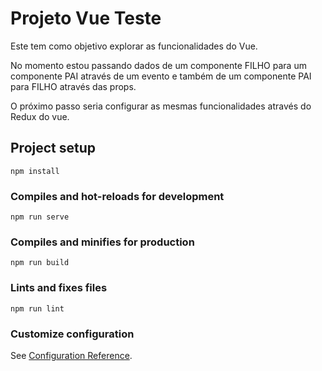# Projeto Vue Teste

Este tem como objetivo explorar as funcionalidades do Vue.

No momento estou passando dados de um componente FILHO para um componente PAI através de um evento e também de um componente PAI para FILHO através das props.

O próximo passo seria configurar as mesmas funcionalidades através do Redux do vue.

## Project setup
```
npm install
```

### Compiles and hot-reloads for development
```
npm run serve
```

### Compiles and minifies for production
```
npm run build
```

### Lints and fixes files
```
npm run lint
```

### Customize configuration
See [Configuration Reference](https://cli.vuejs.org/config/).
